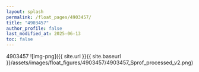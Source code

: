 ```yaml
---
layout: splash
permalink: /float_pages/4903457/
title: "4903457"
author_profile: false
last_modified_at: 2025-06-13
toc: false
---
```

 
4903457
![img-png]({{ site.url }}{{ site.baseurl }}/assets/images/float_figures/4903457/4903457_Sprof_processed_v2.png)